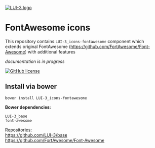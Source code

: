 [![LUI-3 logo](http://content.github.lui-3.cz/LUI-3_logo-small.png)](//lui-3.cz/)
# FontAwesome icons
This repository contains `LUI-3_icons-fontawesome` component which extends original FontAwesome (https://github.com/FortAwesome/Font-Awesome) with additional features

*documentation is in progress*


[![GitHub license](http://content.github.lui-3.cz/repo-design/button_releases.jpg)](//github.com/LUI-3/icons-fontawesome/releases/latest)

## Install via bower
```bower
bower install LUI-3_icons-fontawesome
```
**Bower dependencies:**

```
LUI-3_base
font-awesome
```
Repositories:  
https://github.com/LUI-3/base  
https://github.com/FortAwesome/Font-Awesome
